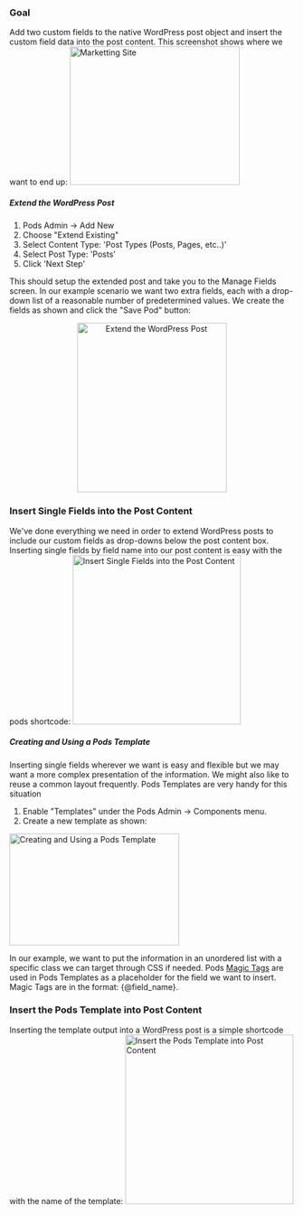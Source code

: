 <script>
{
    "title": "Single Field and Template Shortcodes in a Pods Extended WordPress Post",
    "excerpt": "Learn how to add two custom fields to the native WordPress post object and insert the custom field data into the post content.",
    "author": "Phil Lewis",
    "termSlugs": {
        "tutorial_type": [
            "beginner"
        ]
    },
    "customFields": [
    {"key":"_yoast_wpseo_title", "value": "Pods Single Field and Template Shortcodes In Posts - Pods Framework"},
    {"key":"_yoast_wpseo_metadesc", "value": "Learn how to add two custom fields to the native WordPress post object and insert the custom field data into the post content."}
    ]
}
</script>

### Goal
Add two custom fields to the native WordPress post object and insert the custom field data into the post content. This screenshot shows where we want to end up:
<a href="http://pods.io/wp-content/blogs.dir/2224/files/2013/10/marketting-site-export.jpeg"><img class="aligncenter size-medium wp-image-178511" src="http://pods.io/wp-content/blogs.dir/2224/files/2013/10/marketting-site-export-300x245.jpeg" alt="Marketting Site" width="300" height="245" /></a>
<h5>Extend the WordPress Post</h5>
<ol>
	<li>Pods Admin -&gt; Add New</li>
	<li>Choose "Extend Existing"</li>
	<li>Select Content Type: 'Post Types (Posts, Pages, etc..)'</li>
	<li>Select Post Type: 'Posts'</li>
	<li>Click 'Next Step'</li>
</ol>
This should setup the extended post and take you to the Manage Fields screen. In our example scenario we want two extra fields, each with a drop-down list of a reasonable number of predetermined values. We create the fields as shown and click the "Save Pod" button:
<p style="text-align: center;"><a href="http://pods.io/wp-content/blogs.dir/2224/files/2013/10/687474703a2f2f696d616765736861636b2e75732f612f696d6734322f3833302f657874656e646564706f73742e6a7067.jpeg"><img class="size-medium wp-image-178512 aligncenter" src="http://pods.io/wp-content/blogs.dir/2224/files/2013/10/687474703a2f2f696d616765736861636b2e75732f612f696d6734322f3833302f657874656e646564706f73742e6a7067-264x300.jpeg" alt="Extend the WordPress Post" width="264" height="300" /></a></p>

### Insert Single Fields into the Post Content
We've done everything we need in order to extend WordPress posts to include our custom fields as drop-downs below the post content box. Inserting single fields by field name into our post content is easy with the pods shortcode:
<a href="http://pods.io/wp-content/blogs.dir/2224/files/2013/10/687474703a2f2f696d616765736861636b2e75732f612f696d673638372f333535312f706f73746669656c6473686f72636f6465732e6a7067.jpeg"><img class="aligncenter size-medium wp-image-178513" src="http://pods.io/wp-content/blogs.dir/2224/files/2013/10/687474703a2f2f696d616765736861636b2e75732f612f696d673638372f333535312f706f73746669656c6473686f72636f6465732e6a7067-297x300.jpeg" alt="Insert Single Fields into the Post Content" width="297" height="300" /></a>
<h5>Creating and Using a Pods Template</h5>
Inserting single fields wherever we want is easy and flexible but we may want a more complex presentation of the information. We might also like to reuse a common layout frequently. Pods Templates are very handy for this situation
<ol>
	<li>Enable "Templates" under the Pods Admin -&gt; Components menu.</li>
	<li>Create a new template as shown:</li>
</ol>
<a href="http://pods.io/wp-content/blogs.dir/2224/files/2013/10/687474703a2f2f696d616765736861636b2e75732f612f696d673834392f383932342f626173696374656d706c6174652e6a7067.jpeg"><img class="aligncenter size-medium wp-image-178514" src="http://pods.io/wp-content/blogs.dir/2224/files/2013/10/687474703a2f2f696d616765736861636b2e75732f612f696d673834392f383932342f626173696374656d706c6174652e6a7067-300x198.jpeg" alt="Creating and Using a Pods Template" width="300" height="198" /></a>

In our example, we want to put the information in an unordered list with a specific class we can target through CSS if needed. Pods <a title="Magic Tags" href="http://pods.io/docs/build/magic-tags/">Magic Tags</a> are used in Pods Templates as a placeholder for the field we want to insert. Magic Tags are in the format: {@field_name}.

### Insert the Pods Template into Post Content
Inserting the template output into a WordPress post is a simple shortcode with the name of the template:
<a href="http://pods.io/wp-content/blogs.dir/2224/files/2013/10/687474703a2f2f696d616765736861636b2e75732f612f696d6732322f383232352f706f737474656d706c61746573686f72636f64652e6a7067.jpeg"><img class="aligncenter size-medium wp-image-178515" src="http://pods.io/wp-content/blogs.dir/2224/files/2013/10/687474703a2f2f696d616765736861636b2e75732f612f696d6732322f383232352f706f737474656d706c61746573686f72636f64652e6a7067-297x300.jpeg" alt="Insert the Pods Template into Post Content" width="297" height="300" /></a>
